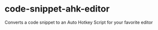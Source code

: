 # code-snippet-ahk-editor
Converts a code snippet to an Auto Hotkey Script for your favorite editor
